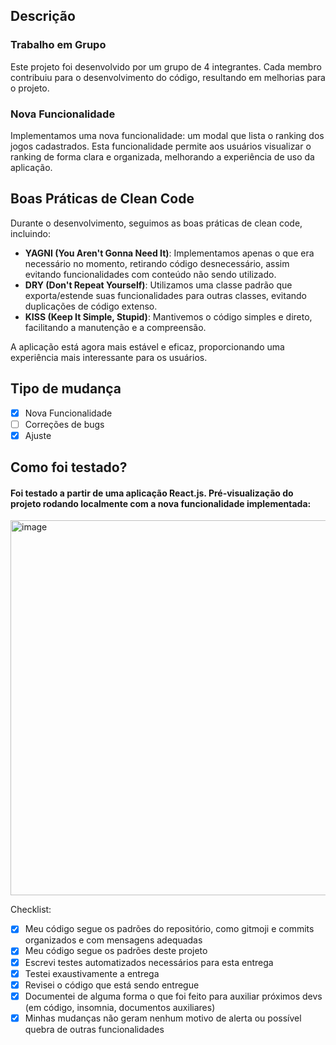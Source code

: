 ## Descrição

### Trabalho em Grupo

Este projeto foi desenvolvido por um grupo de 4 integrantes. Cada membro contribuiu para o desenvolvimento do código, resultando em melhorias para o projeto.

### Nova Funcionalidade

Implementamos uma nova funcionalidade: um modal que lista o ranking dos jogos cadastrados. Esta funcionalidade permite aos usuários visualizar o ranking de forma clara e organizada, melhorando a experiência de uso da aplicação.

## Boas Práticas de Clean Code

Durante o desenvolvimento, seguimos as boas práticas de clean code, incluindo:

- **YAGNI (You Aren't Gonna Need It)**: Implementamos apenas o que era necessário no momento, retirando código desnecessário, assim evitando funcionalidades com conteúdo não sendo utilizado.
- **DRY (Don't Repeat Yourself)**: Utilizamos uma classe padrão que exporta/estende suas funcionalidades para outras classes, evitando duplicações de código extenso.
- **KISS (Keep It Simple, Stupid)**: Mantivemos o código simples e direto, facilitando a manutenção e a compreensão.

A aplicação está agora mais estável e eficaz, proporcionando uma experiência mais interessante para os usuários.

## Tipo de mudança

- [x] Nova Funcionalidade
- [ ] Correções de bugs
- [x] Ajuste

## Como foi testado?

#### Foi testado a partir de uma aplicação React.js. Pré-visualização do projeto rodando localmente com a nova funcionalidade implementada:
<img width="600" alt="image" src="/public/preview.png">


Checklist:
- [x] Meu código segue os padrões do repositório, como gitmoji e commits organizados e com mensagens adequadas
- [x] Meu código segue os padrões deste projeto
- [x] Escrevi testes automatizados necessários para esta entrega
- [x] Testei exaustivamente a entrega
- [x] Revisei o código que está sendo entregue
- [x] Documentei de alguma forma o que foi feito para auxiliar próximos devs (em código, insomnia, documentos auxiliares)
- [x] Minhas mudanças não geram nenhum motivo de alerta ou possível quebra de outras funcionalidades
